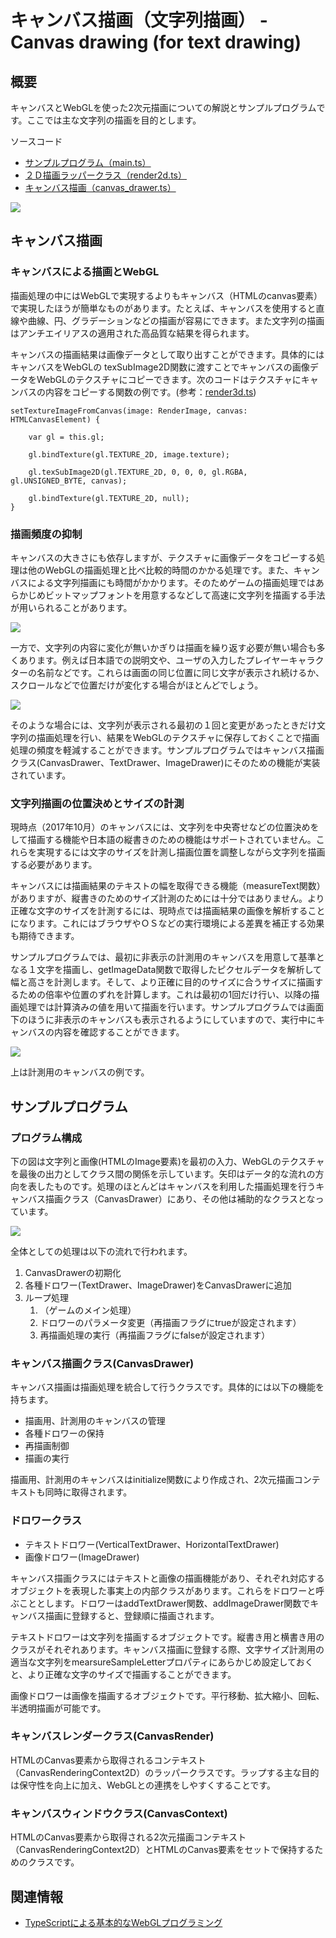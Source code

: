# キャンバス描画（文字列描画） - Canvas drawing (for text drawing)

## 概要

キャンバスとWebGLを使った2次元描画についての解説とサンプルプログラムです。ここでは主な文字列の描画を目的とします。

ソースコード

- [サンプルプログラム（main.ts）](./main.ts)
- [２Ｄ描画ラッパークラス（render2d.ts）](../tips_core/render2d.ts)
- [キャンバス描画（canvas_drawer.ts）](../tips_core/canvas_drawer.ts)

![](./canvas_drawing_fig001.png)


## キャンバス描画

### キャンバスによる描画とWebGL

描画処理の中にはWebGLで実現するよりもキャンバス（HTMLのcanvas要素）で実現したほうが簡単なものがあります。たとえば、キャンバスを使用すると直線や曲線、円、グラデーションなどの描画が容易にできます。また文字列の描画はアンチエイリアスの適用された高品質な結果を得られます。

キャンバスの描画結果は画像データとして取り出すことができます。具体的にはキャンバスをWebGLの texSubImage2D関数に渡すことでキャンバスの画像データをWebGLのテクスチャにコピーできます。次のコードはテクスチャにキャンバスの内容をコピーする関数の例です。(参考：[render3d.ts](../tips_core/render3d.ts))

```
setTextureImageFromCanvas(image: RenderImage, canvas: HTMLCanvasElement) {

    var gl = this.gl;

    gl.bindTexture(gl.TEXTURE_2D, image.texture);

    gl.texSubImage2D(gl.TEXTURE_2D, 0, 0, 0, gl.RGBA, gl.UNSIGNED_BYTE, canvas);

    gl.bindTexture(gl.TEXTURE_2D, null);
}
```


### 描画頻度の抑制

キャンバスの大きさにも依存しますが、テクスチャに画像データをコピーする処理は他のWebGLの描画処理と比べ比較的時間のかかる処理です。また、キャンバスによる文字列描画にも時間がかかります。そのためゲームの描画処理ではあらかじめビットマップフォントを用意するなどして高速に文字列を描画する手法が用いられることがあります。

![](./canvas_drawing_fig003.png)

一方で、文字列の内容に変化が無いかぎりは描画を繰り返す必要が無い場合も多くあります。例えば日本語での説明文や、ユーザの入力したプレイヤーキャラクターの名前などです。これらは画面の同じ位置に同じ文字が表示され続けるか、スクロールなどで位置だけが変化する場合がほとんどでしょう。

![](./canvas_drawing_fig004.png)

そのような場合には、文字列が表示される最初の１回と変更があったときだけ文字列の描画処理を行い、結果をWebGLのテクスチャに保存しておくことで描画処理の頻度を軽減することができます。サンプルプログラムではキャンバス描画クラス(CanvasDrawer、TextDrawer、ImageDrawer)にそのための機能が実装されています。


### 文字列描画の位置決めとサイズの計測

現時点（2017年10月）のキャンバスには、文字列を中央寄せなどの位置決めをして描画する機能や日本語の縦書きのための機能はサポートされていません。これらを実現するには文字のサイズを計測し描画位置を調整しながら文字列を描画する必要があります。

キャンバスには描画結果のテキストの幅を取得できる機能（measureText関数）がありますが、縦書きのためのサイズ計測のためには十分ではありません。より正確な文字のサイズを計測するには、現時点では描画結果の画像を解析することになります。これにはブラウザやＯＳなどの実行環境による差異を補正する効果も期待できます。

サンプルプログラムでは、最初に非表示の計測用のキャンバスを用意して基準となる１文字を描画し、getImageData関数で取得したピクセルデータを解析して幅と高さを計測します。そして、より正確に目的のサイズに合うサイズに描画するための倍率や位置のずれを計算します。これは最初の1回だけ行い、以降の描画処理では計算済みの値を用いて描画を行います。サンプルプログラムでは画面下のほうに非表示のキャンバスも表示されるようにしていますので、実行中にキャンバスの内容を確認することができます。

![](./canvas_drawing_fig005.png)

上は計測用のキャンバスの例です。

## サンプルプログラム

### プログラム構成

下の図は文字列と画像(HTMLのImage要素)を最初の入力、WebGLのテクスチャを最後の出力としてクラス間の関係を示しています。矢印はデータ的な流れの方向を表したものです。処理のほとんどはキャンバスを利用した描画処理を行うキャンバス描画クラス（CanvasDrawer）にあり、その他は補助的なクラスとなっています。

![](./canvas_drawing_fig002.png)

全体としての処理は以下の流れで行われます。

1. CanvasDrawerの初期化
2. 各種ドロワー(TextDrawer、ImageDrawer)をCanvasDrawerに追加
3. ループ処理
    1. （ゲームのメイン処理）
    2. ドロワーのパラメータ変更（再描画フラグにtrueが設定されます）
    3. 再描画処理の実行（再描画フラグにfalseが設定されます）


### キャンバス描画クラス(CanvasDrawer)

キャンバス描画は描画処理を統合して行うクラスです。具体的には以下の機能を持ちます。

- 描画用、計測用のキャンバスの管理
- 各種ドロワーの保持
- 再描画制御
- 描画の実行

描画用、計測用のキャンバスはinitialize関数により作成され、2次元描画コンテキストも同時に取得されます。


### ドロワークラス

- テキストドロワー(VerticalTextDrawer、HorizontalTextDrawer)
- 画像ドロワー(ImageDrawer)

キャンバス描画クラスにはテキストと画像の描画機能があり、それぞれ対応するオブジェクトを表現した事実上の内部クラスがあります。これらをドロワーと呼ぶこととします。ドロワーはaddTextDrawer関数、addImageDrawer関数でキャンバス描画に登録すると、登録順に描画されます。

テキストドロワーは文字列を描画するオブジェクトです。縦書き用と横書き用のクラスがそれぞれあります。キャンバス描画に登録する際、文字サイズ計測用の適当な文字列をmearsureSampleLetterプロパティにあらかじめ設定しておくと、より正確な文字のサイズで描画することができます。

画像ドロワーは画像を描画するオブジェクトです。平行移動、拡大縮小、回転、半透明描画が可能です。


### キャンバスレンダークラス(CanvasRender)

HTMLのCanvas要素から取得されるコンテキスト（CanvasRenderingContext2D）のラッパークラスです。ラップする主な目的は保守性を向上に加え、WebGLとの連携をしやすくすることです。


### キャンバスウィンドウクラス(CanvasContext)

HTMLのCanvas要素から取得される2次元描画コンテキスト（CanvasRenderingContext2D）とHTMLのCanvas要素をセットで保持するためのクラスです。


## 関連情報

- [TypeScriptによる基本的なWebGLプログラミング](./basic_webgl_ts/)
